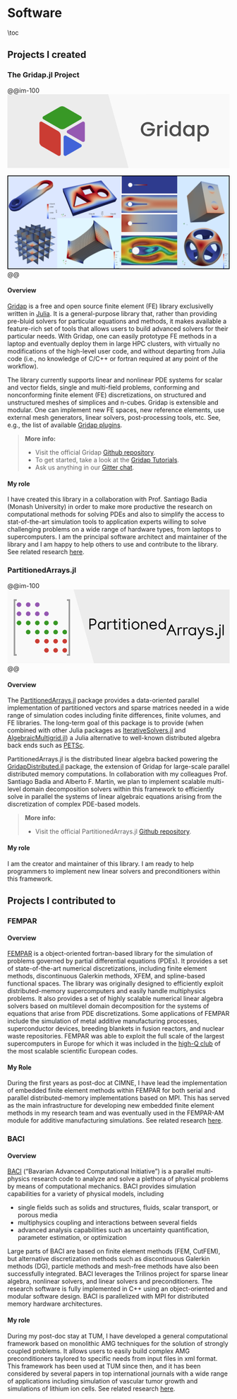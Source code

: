 # Software

\toc

## Projects I created

### The Gridap.jl Project

@@im-100
![](/assets/gridap-banner.png)

![](/assets/fig_gridap_intro.png)
@@

#### Overview
[Gridap](https://github.com/gridap/Gridap.jl) is a free and open source finite element (FE) library exclusivelly written in [Julia](https://julialang.org/). It is a general-purpose library that, rather than providing pre-bluid solvers for particular equations and methods, it makes available a feature-rich set of tools that allows users to build advanced solvers for their particular needs. With Gridap, one can easily prototype FE methods in a laptop and eventually deploy them in large HPC clusters, with virtually no modifications of the high-level user code, and without departing from Julia code (i.e., no knowledge of C/C++ or fortran required at any point of the workflow).

The library currently supports linear and nonlinear PDE systems for scalar and vector fields, single and multi-field problems, conforming and nonconforming finite element (FE) discretizations, on structured and unstructured meshes of simplices and n-cubes. Gridap is extensible and modular. One can implement new FE spaces, new reference elements, use external mesh generators, linear solvers, post-processing tools, etc. See, e.g., the list of available [Gridap plugins](https://github.com/gridap/Gridap.jl#plugins).

> **More info:**
> - Visit the official Gridap [Github repository](https://github.com/gridap/Gridap.jl).
> - To get started, take a look at the [Gridap Tutorials](https://gridap.github.io/Tutorials/stable/).
> - Ask us anything in our [Gitter chat](https://gitter.im/Gridap-jl/community).

#### My role

I have created this library in a collaboration with Prof. Santiago Badia (Monash University) in order to make more productive the research on computational methods for solving PDEs and also to simplify the access to stat-of-the-art simulation tools to application experts willing to solve challenging problems on a wide range of hardware types, from laptops to supercomputers. I am the principal software architect and maintainer of the library and I am happy to help others to use and contribute to the library. See related research [here](/research/#rl2_software_design_of_scientific_applications_and_open-source_projects).


### PartitionedArrays.jl

@@im-100
![](/assets/parrays-banner.png)
@@

#### Overview

The [PartitionedArrays.jl](https://github.com/fverdugo/PartitionedArrays.jl) package provides a data-oriented parallel implementation of partitioned vectors and sparse matrices needed in a wide range of simulation codes including finite differences, finite volumes, and FE libraries. The long-term goal of this package is to provide (when combined with other Julia packages as [IterativeSolvers.jl](https://github.com/JuliaLinearAlgebra/IterativeSolvers.jl) and [AlgebraicMultigrid.jl](https://github.com/JuliaLinearAlgebra/AlgebraicMultigrid.jl)) a Julia alternative to well-known distributed algebra back ends such as [PETSc](https://petsc.org/).

PartitionedArrays.jl is the distributed linear algebra backed powering the [GridapDistributed.jl](https://github.com/gridap/GridapDistributed.jl) package, the extension of Gridap for large-scale parallel distributed memory computations. In collaboration with my colleagues Prof. Santiago Badia and Alberto F. Martín, we plan to implement scalable multi-level domain decomposition solvers within this framework to efficiently solve in parallel the systems of linear algebraic equations arising from the discretization of complex PDE-based models.

> **More info:**
> - Visit the official PartitionedArrays.jl [Github repository](https://github.com/fverdugo/PartitionedArrays.jl).

#### My role

I am the creator and maintainer of this library. I am ready to help programmers to implement new
linear solvers and preconditioners within this framework.

## Projects I contributed to

### FEMPAR

#### Overview

[FEMPAR](https://github.com/fempar/fempar) is a object-oriented fortran-based library for the simulation of problems governed by partial differential equations (PDEs). It provides a set of state-of-the-art numerical discretizations, including finite element methods, discontinuous Galerkin methods, XFEM, and spline-based functional spaces. The library was originally designed to efficiently exploit distributed-memory supercomputers and easily handle multiphysics problems. It also provides a set of highly scalable numerical linear algebra solvers based on multilevel domain decomposition for the systems of equations that arise from PDE discretizations. Some applications of FEMPAR include the simulation of metal additive manufacturing processes, superconductor devices, breeding blankets in fusion reactors, and nuclear waste repositories. FEMPAR was able to exploit the full scale of the largest supercomputers in Europe for which it was included in the [high-Q club](https://www.fz-juelich.de/ias/jsc/EN/Expertise/High-Q-Club/FEMPAR/_node.html) of the most scalable scientific European codes.

#### My Role

During the first years as post-doc at CIMNE, I have lead the implementation of embedded finite element methods within FEMPAR for both serial and parallel distributed-memory implementations based on MPI. This has served as the main infrastructure for developing new embedded finite element methods in my research team and was eventually used in the FEMPAR-AM module for additive manufacturing simulations. See related research [here](/research/#rl1_simplify_mesh_generation_in_large-scale_parallel_computations_via_embedded_fe_methods).

### BACI

#### Overview

[BACI](https://baci.pages.gitlab.lrz.de/website/) (“Bavarian Advanced Computational Initiative”) is a parallel multi-physics research code to analyze and solve a plethora of physical problems by means of computational mechanics. BACI provides simulation capabilities for a variety of physical models, including

- single fields such as solids and structures, fluids, scalar transport, or porous media
- multiphysics coupling and interactions between several fields
- advanced analysis capabilities such as uncertainty quantification, parameter estimation, or optimization

Large parts of BACI are based on finite element methods (FEM, CutFEM), but alternative discretization methods such as discontinuous Galerkin methods (DG), particle methods and mesh-free methods have also been successfully integrated. BACI leverages the Trilinos project for sparse linear algebra, nonlinear solvers, and linear solvers and preconditioners. The research software is fully implemented in C++ using an object-oriented and modular software design. BACI is parallelized with MPI for distributed memory hardware architectures.

#### My role

During my post-doc stay at TUM, I have developed a general computational framework based on monolithic AMG techniques for the solution of strongly coupled problems. It allows users to easily build complex AMG preconditioners taylored to specific needs from input files in xml format. This framework has been used at TUM since then, and it
has been considered by several papers in top international journals
with a wide range of
applications including simulation of vascular tumor growth and
simulations of lithium ion cells. See related research [here](/research/#post-doctoral_research_at_tum_2013-2015).




